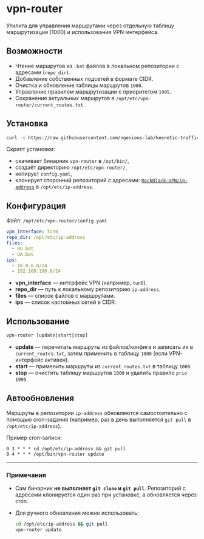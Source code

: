 # vpn-router

Утилита для управления маршрутами через отдельную таблицу маршрутизации (1000) и использования VPN-интерфейса.

## Возможности

* Чтение маршрутов из `.bat` файлов в локальном репозитории с адресами (`repo_dir`).
* Добавление собственных подсетей в формате CIDR.
* Очистка и обновление таблицы маршрутов `1000`.
* Управление правилом маршрутизации с приоритетом `1995`.
* Сохранение актуальных маршрутов в `/opt/etc/vpn-router/current_routes.txt`.

## Установка

```bash
curl -s https://raw.githubusercontent.com/ngenious-lab/keenetic-traffic-via-vpn/main/install.sh | sh
```

Скрипт установки:

* скачивает бинарник `vpn-router` в `/opt/bin/`,
* создаёт директорию `/opt/etc/vpn-router/`,
* копирует `config.yaml`,
* клонирует сторонний репозиторий с адресами:
  [`RockBlack-VPN/ip-address`](https://github.com/RockBlack-VPN/ip-address) в `/opt/etc/ip-address`.

## Конфигурация

Файл: `/opt/etc/vpn-router/config.yaml`

```yaml
vpn_interface: tun0
repo_dir: /opt/etc/ip-address
files:
  - RU.bat
  - UA.bat
ips:
  - 10.0.0.0/24
  - 192.168.100.0/24
```

* **vpn_interface** — интерфейс VPN (например, `tun0`).
* **repo_dir** — путь к локальному репозиторию `ip-address`.
* **files** — список файлов с маршрутами.
* **ips** — список кастомных сетей в CIDR.

## Использование

```bash
vpn-router [update|start|stop]
```

* **update** — перечитать маршруты из файлов/конфига и записать их в `current_routes.txt`, затем применить в таблицу `1000` (если VPN-интерфейс активен).
* **start** — применить маршруты из `current_routes.txt` в таблицу `1000`.
* **stop** — очистить таблицу маршрутов `1000` и удалить правило `prio 1995`.

## Автообновления

Маршруты в репозитории `ip-address` обновляются самостоятельно с помощью cron-задания (например, раз в день выполняется `git pull` в `/opt/etc/ip-address`).

Пример cron-записи:

```
0 3 * * * cd /opt/etc/ip-address && git pull
0 4 * * * /opt/bin/vpn-router update
```

---

### Примечания

* Сам бинарник **не выполняет `git clone` и `git pull`**. Репозиторий с адресами клонируется один раз при установке, а обновляется через cron.
* Для ручного обновления можно использовать:

  ```bash
  cd /opt/etc/ip-address && git pull
  vpn-router update
  ```
